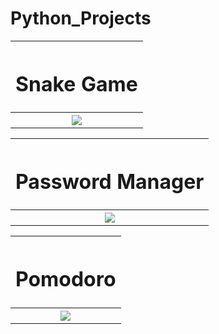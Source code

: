 # Python_Projects
<table><tr><th><h1 align="center">Snake Game</h1></th></tr><tr><th><div align="center"><img src="https://user-images.githubusercontent.com/64771223/106454830-58fe9380-64b1-11eb-8688-d59404cf6125.png"></div></th></tr></table>
<table><tr><th><h1 align="center">Password Manager</h1></th></tr><tr><th><div align="center"><img src="https://user-images.githubusercontent.com/64771223/106465793-771fc000-64c0-11eb-89c0-3931822e37aa.png"></div></th></tr></table>
<table><tr><th><h1 align="center">Pomodoro</h1></th></tr><tr><th><div align="center"><img src="https://user-images.githubusercontent.com/64771223/106466387-455b2900-64c1-11eb-90ef-cb9dd52dfe6e.png"></div></th></tr></table>
